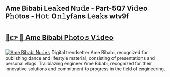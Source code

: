 ## Ame Bibabi L𝚎a𝚔ed N𝚞𝚍e - Part-5Q7 Vi𝚍𝚎o P𝚑𝚘tos - H𝚘𝚝 O𝚗𝚕yf𝚊ns L𝚎a𝚔s wtv9f

# <h2><a href="http://kff4r6i.oniu.top/?m=Ame+Bibabi">🔗👉 🔴 Ame Bibabi P𝚑ot𝚘𝚜 V𝚒d𝚎o</a></h2>

[![Ame Bibabi Nu𝚍e𝚜](https://i.imgur.com/0qMVB7G.gif)](http://kff4r6i.oniu.top/?m=Ame+Bibabi)
Digital trendsetter Ame Bibabi, recognized for publishing dance and lifestyle material, consisting of presentations and personal vlogs. Trailblazing engineer Ame Bibabi, recognized for their innovative solutions and commitment to progress in the field of engineering.  
